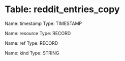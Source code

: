 Table: reddit_entries_copy
==========================

Name: timestamp
Type: TIMESTAMP

Name: resource
Type: RECORD

Name: ref
Type: RECORD

Name: kind
Type: STRING


